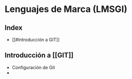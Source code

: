 # Lenguajes de Marca (LMSGI)

## Index
- [[#Introducción a GIT]]


## Introducción a [[GIT]]
- Configuración de Git
- 